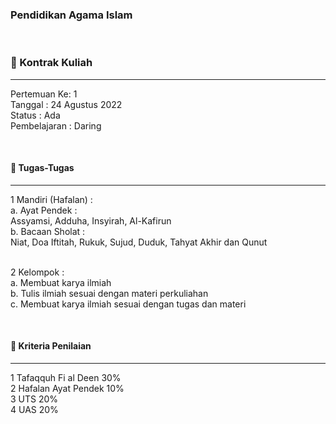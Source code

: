 ### Pendidikan Agama Islam

<br/>

### 🤝 Kontrak Kuliah
---

Pertemuan Ke: 1\
Tanggal : 24 Agustus 2022\
Status : Ada\
Pembelajaran : Daring

<br/>

#### 📑 Tugas-Tugas 
---
1 Mandiri (Hafalan) :\
    a. Ayat Pendek :\
        Assyamsi, Adduha, Insyirah, Al-Kafirun\
    b. Bacaan Sholat :\
        Niat, Doa Iftitah, Rukuk, Sujud, Duduk, Tahyat Akhir dan Qunut\
<br/>

2 Kelompok :\
    a. Membuat karya ilmiah\
    b. Tulis ilmiah sesuai dengan materi perkuliahan\
    c. Membuat karya ilmiah sesuai dengan tugas dan materi

<br/>

#### 📝 Kriteria Penilaian
---
1 Tafaqquh Fi al Deen 30%\
2 Hafalan Ayat Pendek 10%\
3 UTS 20%\
4 UAS 20%
